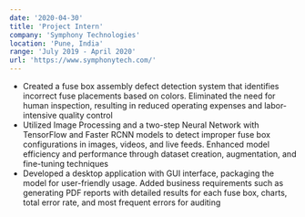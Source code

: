 ```yaml
---
date: '2020-04-30'
title: 'Project Intern'
company: 'Symphony Technologies'
location: 'Pune, India'
range: 'July 2019 - April 2020'
url: 'https://www.symphonytech.com/'
---
```


- Created a fuse box assembly defect detection system that identifies incorrect fuse placements based on colors. Eliminated the need for human inspection, resulting in reduced operating expenses and labor-intensive quality control
- Utilized Image Processing and a two-step Neural Network with TensorFlow and Faster RCNN models to detect improper fuse box configurations in images, videos, and live feeds. Enhanced model efficiency and performance through dataset creation, augmentation, and fine-tuning techniques
- Developed a desktop application with GUI interface, packaging the model for user-friendly usage. Added business requirements such as generating PDF reports with detailed results for each fuse box, charts, total error rate, and most frequent errors for auditing

